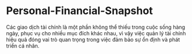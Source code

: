 # Personal-Financial-Snapshot
Các giao dịch tài chính là một phần không thể thiếu trong cuộc sống hàng ngày, phục vụ cho nhiều mục đích khác nhau, vì vậy việc quản lý tài chính hiệu quả đóng vai trò quan trọng trong việc đảm bảo sự ổn định và phát triển cá nhân.
